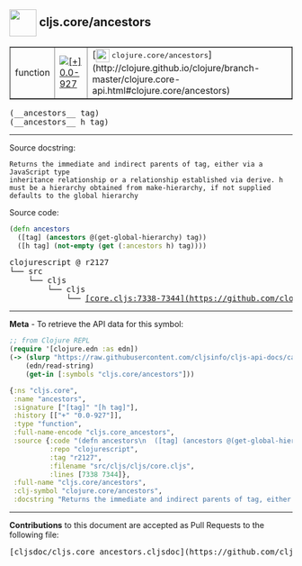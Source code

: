 ## <img width="48px" valign="middle" src="http://i.imgur.com/Hi20huC.png"> cljs.core/ancestors

 <table border="1">
<tr>

<td>function</td>
<td><a href="https://github.com/cljsinfo/cljs-api-docs/tree/0.0-927"><img valign="middle" alt="[+] 0.0-927" src="https://img.shields.io/badge/+-0.0--927-lightgrey.svg"></a> </td>
<td>
[<img height="24px" valign="middle" src="http://i.imgur.com/1GjPKvB.png"> <samp>clojure.core/ancestors</samp>](http://clojure.github.io/clojure/branch-master/clojure.core-api.html#clojure.core/ancestors)
</td>
</tr>
</table>

 <samp>
(__ancestors__ tag)<br>
</samp>
 <samp>
(__ancestors__ h tag)<br>
</samp>

---




Source docstring:

```
Returns the immediate and indirect parents of tag, either via a JavaScript type
inheritance relationship or a relationship established via derive. h
must be a hierarchy obtained from make-hierarchy, if not supplied
defaults to the global hierarchy
```

Source code:

```clj
(defn ancestors
  ([tag] (ancestors @(get-global-hierarchy) tag))
  ([h tag] (not-empty (get (:ancestors h) tag))))
```

 <pre>
clojurescript @ r2127
└── src
    └── cljs
        └── cljs
            └── <ins>[core.cljs:7338-7344](https://github.com/clojure/clojurescript/blob/r2127/src/cljs/cljs/core.cljs#L7338-L7344)</ins>
</pre>


---

__Meta__ - To retrieve the API data for this symbol:

```clj
;; from Clojure REPL
(require '[clojure.edn :as edn])
(-> (slurp "https://raw.githubusercontent.com/cljsinfo/cljs-api-docs/catalog/cljs-api.edn")
    (edn/read-string)
    (get-in [:symbols "cljs.core/ancestors"]))
```

```clj
{:ns "cljs.core",
 :name "ancestors",
 :signature ["[tag]" "[h tag]"],
 :history [["+" "0.0-927"]],
 :type "function",
 :full-name-encode "cljs.core_ancestors",
 :source {:code "(defn ancestors\n  ([tag] (ancestors @(get-global-hierarchy) tag))\n  ([h tag] (not-empty (get (:ancestors h) tag))))",
          :repo "clojurescript",
          :tag "r2127",
          :filename "src/cljs/cljs/core.cljs",
          :lines [7338 7344]},
 :full-name "cljs.core/ancestors",
 :clj-symbol "clojure.core/ancestors",
 :docstring "Returns the immediate and indirect parents of tag, either via a JavaScript type\ninheritance relationship or a relationship established via derive. h\nmust be a hierarchy obtained from make-hierarchy, if not supplied\ndefaults to the global hierarchy"}

```

---

__Contributions__ to this document are accepted as Pull Requests to the following file:

 <pre>
[cljsdoc/cljs.core_ancestors.cljsdoc](https://github.com/cljsinfo/cljs-api-docs/blob/master/cljsdoc/cljs.core_ancestors.cljsdoc)
</pre>


